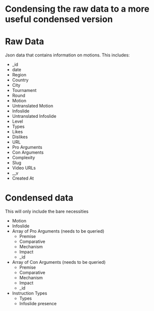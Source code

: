 Condensing the raw data to a more useful condensed version
====

# Raw Data
Json data that contains information on motions. This includes:

<ul>
    <li>_id</li>
    <li>date</li>
    <li>Region</li>
    <li>Country</li>
    <li>City</li>
    <li>Tournament</li>
    <li>Round</li>
    <li>Motion</li>
    <li>Untranslated Motion</li>
    <li>Infoslide</li>
    <li>Untranslated Infoslide</li>
    <li>Level</li>
    <li>Types</li>
    <li>Likes</li>
    <li>Dislikes</li>
    <li>URL</li>
    <li>Pro Arguments</li>
    <li>Con Arguments</li>
    <li>Complexity</li>
    <li>Slug</li>
    <li>Video URLs</li>
    <li>__v</li>
    <li>Created At</li>
</ul>

# Condensed data
This will only include the bare necessities

<ul>
    <li>Motion</li>
    <li>Infoslide</li>
    <li>Array of Pro Arguments (needs to be queried)
        <ul>
            <li>Premise</li>
            <li>Comparative</li>
            <li>Mechanism</li>
            <li>Impact</li>
            <li>_id</li>
        </ul>
    </li>
    <li>Array of Con Arguments (needs to be queried)
        <ul>
            <li>Premise</li>
            <li>Comparative</li>
            <li>Mechanism</li>
            <li>Impact</li>
            <li>_id</li>
        </ul>
    </li>
    <li>Instruction Types
        <ul>
            <li>Types</li>
            <li>Infoslide presence</li>
        </ul>
    </li>
</ul>
